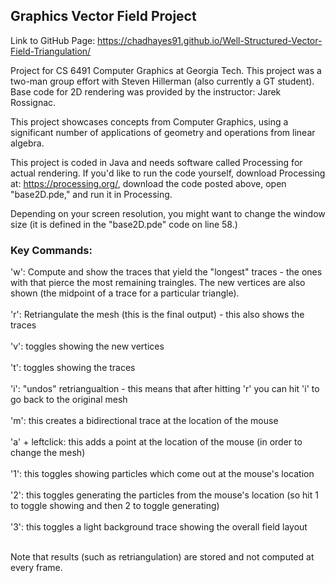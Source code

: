 ## Graphics Vector Field Project

Link to GitHub Page: https://chadhayes91.github.io/Well-Structured-Vector-Field-Triangulation/

Project for CS 6491 Computer Graphics at Georgia Tech. This project was a two-man group effort with Steven Hillerman (also currently a GT student). Base code for 2D rendering was provided by the instructor: Jarek Rossignac.

This project showcases concepts from Computer Graphics, using a significant number of applications of geometry and operations from linear algebra.

This project is coded in Java and needs software called Processing for actual rendering. If you'd like to run the code yourself, download Processing at: https://processing.org/, download the code posted above, open "base2D.pde," and run it in Processing.

Depending on your screen resolution, you might want to change the window size (it is defined in the "base2D.pde" code on line 58.)

### Key Commands:

'w': Compute and show the traces that yield the "longest" traces - the ones with that pierce the 
	most remaining traingles. The new vertices are also shown (the midpoint of a trace for a 
	particular triangle).
	<br><br>
'r': Retriangulate the mesh (this is the final output) - this also shows the traces
<br><br>
'v': toggles showing the new vertices
<br><br>
't': toggles showing the traces
<br><br>
'i': "undos" retriangualtion - this means that after hitting 'r' you can hit 'i' to go back to 
	the original mesh
	<br><br>
'm': this creates a bidirectional trace at the location of the mouse
<br><br>
'a' + leftclick: this adds a point at the location of the mouse (in order to change the mesh)
<br><br>
'1': this toggles showing particles which come out at the mouse's location
<br><br>
'2': this toggles generating the particles from the mouse's location (so hit 1 to toggle showing
	and then 2 to toggle generating)
	<br><br>
'3': this toggles a light background trace showing the overall field layout
<br><br>

Note that results (such as retriangulation) are stored and not computed at every frame.
